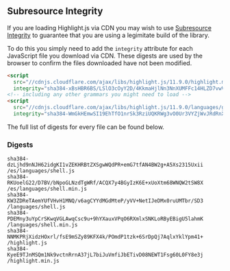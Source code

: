 ## Subresource Integrity

If you are loading Highlight.js via CDN you may wish to use [Subresource Integrity](https://developer.mozilla.org/en-US/docs/Web/Security/Subresource_Integrity) to guarantee that you are using a legimitate build of the library.

To do this you simply need to add the `integrity` attribute for each JavaScript file you download via CDN. These digests are used by the browser to confirm the files downloaded have not been modified.

```html
<script
  src="//cdnjs.cloudflare.com/ajax/libs/highlight.js/11.9.0/highlight.min.js"
  integrity="sha384-xBsHBR6BS/LSlO3cOyY2D/4KkmaHjlNn3NnXUMFFc14HLZD7vwVgS3+6U/WkHAra"></script>
<!-- including any other grammars you might need to load -->
<script
  src="//cdnjs.cloudflare.com/ajax/libs/highlight.js/11.9.0/languages/go.min.js"
  integrity="sha384-WmGkHEmwSI19EhTfO1nrSk3RziUQKRWg3vO0Ur3VYZjWvJRdRnX4/scQg+S2w1fI"></script>
```

The full list of digests for every file can be found below.

### Digests

```
sha384-dzLjhd9nNJH62idgKI1vZEKHRBtZXSgwWQdPR+emG7tfAN4BW2g+A5Xs2315Uxii /es/languages/shell.js
sha384-RKUoelG22/D7BV/bNpoGLNzdTgWRf/ACQX7y4BGyIzK6E+xUoXtm68WNQW2tSW8X /es/languages/shell.min.js
sha384-KW3ZDReTAemYUfVHvH1MNQ/v6agCYYdMGdMteP/yVV+NetIJeDMx0ruUMTbr/SD3 /languages/shell.js
sha384-PDEMny3uYpCrSKwqVGLAwqCsc9u+9hYXauxVPqO6RXmlxSNKLoRByEBigU5lahmK /languages/shell.min.js
sha384-NNMKPRjXidzHOxrl/fsE9mSZy89KFX4k/POmdP1tzk+6SrDpQj7AqlxYklYpm41+ /highlight.js
sha384-KyeE9TJnMSQm1Nk9vctnRrnA37jL7biJuVmfiJbETivD08NEWT1Fsg60L0FY8e3j /highlight.min.js
```

